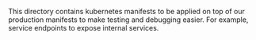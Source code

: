 This directory contains kubernetes manifests to be applied on top of our production manifests to make testing and debugging easier. For example, service endpoints to expose internal services.